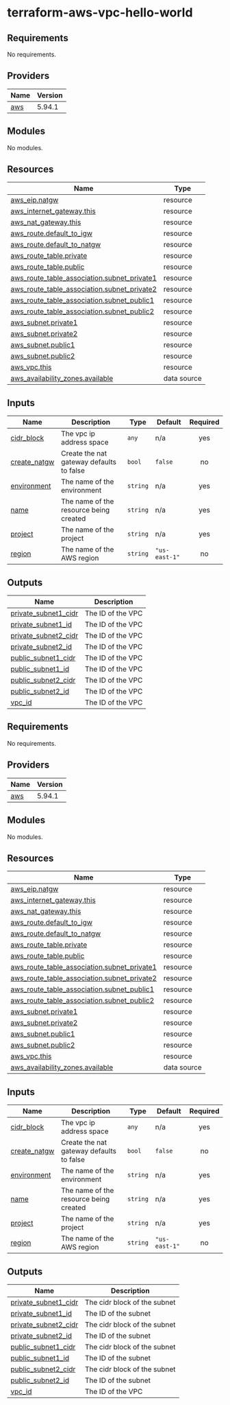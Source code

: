 # terraform-aws-vpc-hello-world
## Requirements

No requirements.

## Providers

| Name | Version |
|------|---------|
| <a name="provider_aws"></a> [aws](#provider\_aws) | 5.94.1 |

## Modules

No modules.

## Resources

| Name | Type |
|------|------|
| [aws_eip.natgw](https://registry.terraform.io/providers/hashicorp/aws/latest/docs/resources/eip) | resource |
| [aws_internet_gateway.this](https://registry.terraform.io/providers/hashicorp/aws/latest/docs/resources/internet_gateway) | resource |
| [aws_nat_gateway.this](https://registry.terraform.io/providers/hashicorp/aws/latest/docs/resources/nat_gateway) | resource |
| [aws_route.default_to_igw](https://registry.terraform.io/providers/hashicorp/aws/latest/docs/resources/route) | resource |
| [aws_route.default_to_natgw](https://registry.terraform.io/providers/hashicorp/aws/latest/docs/resources/route) | resource |
| [aws_route_table.private](https://registry.terraform.io/providers/hashicorp/aws/latest/docs/resources/route_table) | resource |
| [aws_route_table.public](https://registry.terraform.io/providers/hashicorp/aws/latest/docs/resources/route_table) | resource |
| [aws_route_table_association.subnet_private1](https://registry.terraform.io/providers/hashicorp/aws/latest/docs/resources/route_table_association) | resource |
| [aws_route_table_association.subnet_private2](https://registry.terraform.io/providers/hashicorp/aws/latest/docs/resources/route_table_association) | resource |
| [aws_route_table_association.subnet_public1](https://registry.terraform.io/providers/hashicorp/aws/latest/docs/resources/route_table_association) | resource |
| [aws_route_table_association.subnet_public2](https://registry.terraform.io/providers/hashicorp/aws/latest/docs/resources/route_table_association) | resource |
| [aws_subnet.private1](https://registry.terraform.io/providers/hashicorp/aws/latest/docs/resources/subnet) | resource |
| [aws_subnet.private2](https://registry.terraform.io/providers/hashicorp/aws/latest/docs/resources/subnet) | resource |
| [aws_subnet.public1](https://registry.terraform.io/providers/hashicorp/aws/latest/docs/resources/subnet) | resource |
| [aws_subnet.public2](https://registry.terraform.io/providers/hashicorp/aws/latest/docs/resources/subnet) | resource |
| [aws_vpc.this](https://registry.terraform.io/providers/hashicorp/aws/latest/docs/resources/vpc) | resource |
| [aws_availability_zones.available](https://registry.terraform.io/providers/hashicorp/aws/latest/docs/data-sources/availability_zones) | data source |

## Inputs

| Name | Description | Type | Default | Required |
|------|-------------|------|---------|:--------:|
| <a name="input_cidr_block"></a> [cidr\_block](#input\_cidr\_block) | The vpc ip address space | `any` | n/a | yes |
| <a name="input_create_natgw"></a> [create\_natgw](#input\_create\_natgw) | Create the nat gateway defaults to false | `bool` | `false` | no |
| <a name="input_environment"></a> [environment](#input\_environment) | The name of the environment | `string` | n/a | yes |
| <a name="input_name"></a> [name](#input\_name) | The name of the resource being created | `string` | n/a | yes |
| <a name="input_project"></a> [project](#input\_project) | The name of the project | `string` | n/a | yes |
| <a name="input_region"></a> [region](#input\_region) | The name of the AWS region | `string` | `"us-east-1"` | no |

## Outputs

| Name | Description |
|------|-------------|
| <a name="output_private_subnet1_cidr"></a> [private\_subnet1\_cidr](#output\_private\_subnet1\_cidr) | The ID of the VPC |
| <a name="output_private_subnet1_id"></a> [private\_subnet1\_id](#output\_private\_subnet1\_id) | The ID of the VPC |
| <a name="output_private_subnet2_cidr"></a> [private\_subnet2\_cidr](#output\_private\_subnet2\_cidr) | The ID of the VPC |
| <a name="output_private_subnet2_id"></a> [private\_subnet2\_id](#output\_private\_subnet2\_id) | The ID of the VPC |
| <a name="output_public_subnet1_cidr"></a> [public\_subnet1\_cidr](#output\_public\_subnet1\_cidr) | The ID of the VPC |
| <a name="output_public_subnet1_id"></a> [public\_subnet1\_id](#output\_public\_subnet1\_id) | The ID of the VPC |
| <a name="output_public_subnet2_cidr"></a> [public\_subnet2\_cidr](#output\_public\_subnet2\_cidr) | The ID of the VPC |
| <a name="output_public_subnet2_id"></a> [public\_subnet2\_id](#output\_public\_subnet2\_id) | The ID of the VPC |
| <a name="output_vpc_id"></a> [vpc\_id](#output\_vpc\_id) | The ID of the VPC |
## Requirements

No requirements.

## Providers

| Name | Version |
|------|---------|
| <a name="provider_aws"></a> [aws](#provider\_aws) | 5.94.1 |

## Modules

No modules.

## Resources

| Name | Type |
|------|------|
| [aws_eip.natgw](https://registry.terraform.io/providers/hashicorp/aws/latest/docs/resources/eip) | resource |
| [aws_internet_gateway.this](https://registry.terraform.io/providers/hashicorp/aws/latest/docs/resources/internet_gateway) | resource |
| [aws_nat_gateway.this](https://registry.terraform.io/providers/hashicorp/aws/latest/docs/resources/nat_gateway) | resource |
| [aws_route.default_to_igw](https://registry.terraform.io/providers/hashicorp/aws/latest/docs/resources/route) | resource |
| [aws_route.default_to_natgw](https://registry.terraform.io/providers/hashicorp/aws/latest/docs/resources/route) | resource |
| [aws_route_table.private](https://registry.terraform.io/providers/hashicorp/aws/latest/docs/resources/route_table) | resource |
| [aws_route_table.public](https://registry.terraform.io/providers/hashicorp/aws/latest/docs/resources/route_table) | resource |
| [aws_route_table_association.subnet_private1](https://registry.terraform.io/providers/hashicorp/aws/latest/docs/resources/route_table_association) | resource |
| [aws_route_table_association.subnet_private2](https://registry.terraform.io/providers/hashicorp/aws/latest/docs/resources/route_table_association) | resource |
| [aws_route_table_association.subnet_public1](https://registry.terraform.io/providers/hashicorp/aws/latest/docs/resources/route_table_association) | resource |
| [aws_route_table_association.subnet_public2](https://registry.terraform.io/providers/hashicorp/aws/latest/docs/resources/route_table_association) | resource |
| [aws_subnet.private1](https://registry.terraform.io/providers/hashicorp/aws/latest/docs/resources/subnet) | resource |
| [aws_subnet.private2](https://registry.terraform.io/providers/hashicorp/aws/latest/docs/resources/subnet) | resource |
| [aws_subnet.public1](https://registry.terraform.io/providers/hashicorp/aws/latest/docs/resources/subnet) | resource |
| [aws_subnet.public2](https://registry.terraform.io/providers/hashicorp/aws/latest/docs/resources/subnet) | resource |
| [aws_vpc.this](https://registry.terraform.io/providers/hashicorp/aws/latest/docs/resources/vpc) | resource |
| [aws_availability_zones.available](https://registry.terraform.io/providers/hashicorp/aws/latest/docs/data-sources/availability_zones) | data source |

## Inputs

| Name | Description | Type | Default | Required |
|------|-------------|------|---------|:--------:|
| <a name="input_cidr_block"></a> [cidr\_block](#input\_cidr\_block) | The vpc ip address space | `any` | n/a | yes |
| <a name="input_create_natgw"></a> [create\_natgw](#input\_create\_natgw) | Create the nat gateway defaults to false | `bool` | `false` | no |
| <a name="input_environment"></a> [environment](#input\_environment) | The name of the environment | `string` | n/a | yes |
| <a name="input_name"></a> [name](#input\_name) | The name of the resource being created | `string` | n/a | yes |
| <a name="input_project"></a> [project](#input\_project) | The name of the project | `string` | n/a | yes |
| <a name="input_region"></a> [region](#input\_region) | The name of the AWS region | `string` | `"us-east-1"` | no |

## Outputs

| Name | Description |
|------|-------------|
| <a name="output_private_subnet1_cidr"></a> [private\_subnet1\_cidr](#output\_private\_subnet1\_cidr) | The cidr block of the subnet |
| <a name="output_private_subnet1_id"></a> [private\_subnet1\_id](#output\_private\_subnet1\_id) | The ID of the subnet |
| <a name="output_private_subnet2_cidr"></a> [private\_subnet2\_cidr](#output\_private\_subnet2\_cidr) | The cidr block of the subnet |
| <a name="output_private_subnet2_id"></a> [private\_subnet2\_id](#output\_private\_subnet2\_id) | The ID of the subnet |
| <a name="output_public_subnet1_cidr"></a> [public\_subnet1\_cidr](#output\_public\_subnet1\_cidr) | The cidr block of the subnet |
| <a name="output_public_subnet1_id"></a> [public\_subnet1\_id](#output\_public\_subnet1\_id) | The ID of the subnet |
| <a name="output_public_subnet2_cidr"></a> [public\_subnet2\_cidr](#output\_public\_subnet2\_cidr) | The cidr block of the subnet |
| <a name="output_public_subnet2_id"></a> [public\_subnet2\_id](#output\_public\_subnet2\_id) | The ID of the subnet |
| <a name="output_vpc_id"></a> [vpc\_id](#output\_vpc\_id) | The ID of the VPC |
